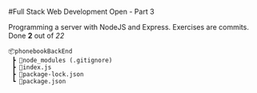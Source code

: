 #Full Stack Web Development Open - Part 3

Programming a server with NodeJS and Express.
Exercises are commits. Done **2** out of *22*

```
📦phonebookBackEnd
 ┣ 📂node_modules (.gitignore)
 ┣ 📜index.js
 ┣ 📜package-lock.json
 ┗ 📜package.json
```